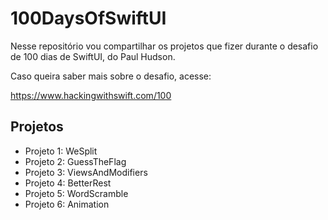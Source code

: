 # 100DaysOfSwiftUI
Nesse repositório vou compartilhar os projetos que fizer durante o desafio de 100 dias de SwiftUI, do Paul Hudson.

Caso queira saber mais sobre o desafio, acesse: 

https://www.hackingwithswift.com/100

## Projetos

- Projeto 1: WeSplit
- Projeto 2: GuessTheFlag
- Projeto 3: ViewsAndModifiers
- Projeto 4: BetterRest
- Projeto 5: WordScramble
- Projeto 6: Animation
